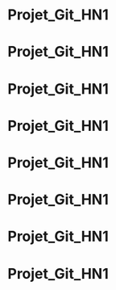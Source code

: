 # Projet_Git_HN1
# Projet_Git_HN1
# Projet_Git_HN1
# Projet_Git_HN1
# Projet_Git_HN1
# Projet_Git_HN1
# Projet_Git_HN1
# Projet_Git_HN1
